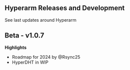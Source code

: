 ## Hyperarm Releases and Development

See last updates around Hyperarm

## Beta - v1.0.7

**Highlights**

- Roadmap for 2024 by @Rsync25
-  HyperDHT in WIP
